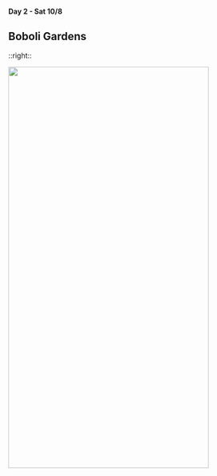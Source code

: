 #### Day 2 - Sat 10/8
## Boboli Gardens
::right::

<img src="/pitti-palace-boboli-gardens-map.png" height="800" width="400" style="margin:auto"/>